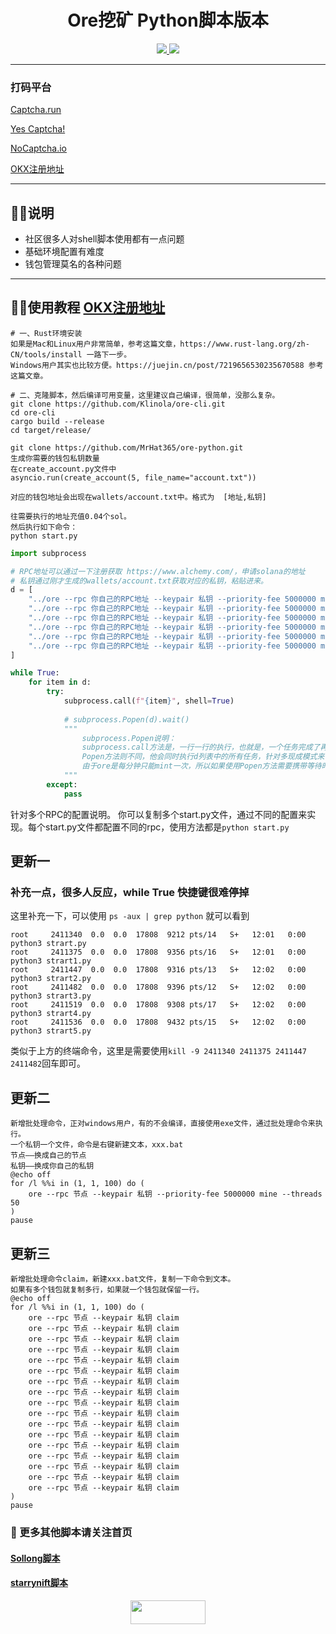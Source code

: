 <h1 align="center"> Ore挖矿 Python脚本版本 </h1>
<p align="center">
  <a href="#"><img src="https://img.shields.io/badge/Python-3.11-fadf6f"> </a>
  <a href="https://twitter.com/Crypto0xM"> <img src="https://img.shields.io/twitter/url?url=https%3A%2F%2Ftwitter.com%2FCrypto0xM">
  </a>
</p>

---

### 打码平台
[Captcha.run](https://captcha.run/sso?inviter=766e7788-4ff4-47b6-b991-93ac43dbbfae)

[Yes Captcha!](https://yescaptcha.com/i/Sy4ti1)

[NoCaptcha.io](https://www.nocaptcha.io/register?c=W9SAq9)

[OKX注册地址](https://www.ouxyi.style/join/TOTHEMOON25)

---
## 👨‍💻‍说明
- 社区很多人对shell脚本使用都有一点问题
- 基础环境配置有难度
- 钱包管理莫名的各种问题

---
## 👨‍💻‍使用教程 [OKX注册地址](https://www.ouxyi.style/join/TOTHEMOON25)
```shell
# 一、Rust环境安装
如果是Mac和Linux用户非常简单，参考这篇文章，https://www.rust-lang.org/zh-CN/tools/install 一路下一步。
Windows用户其实也比较方便。https://juejin.cn/post/7219656530235670588 参考这篇文章。

# 二、克隆脚本，然后编译可用变量，这里建议自己编译，很简单，没那么复杂。
git clone https://github.com/Klinola/ore-cli.git
cd ore-cli
cargo build --release
cd target/release/

git clone https://github.com/MrHat365/ore-python.git
生成你需要的钱包私钥数量
在create_account.py文件中
asyncio.run(create_account(5, file_name="account.txt"))

对应的钱包地址会出现在wallets/account.txt中。格式为  [地址,私钥]

往需要执行的地址充值0.04个sol。
然后执行如下命令：
python start.py
```

```python
import subprocess

# RPC地址可以通过一下注册获取 https://www.alchemy.com/，申请solana的地址
# 私钥通过刚才生成的wallets/account.txt获取对应的私钥，粘贴进来。
d = [
    "../ore --rpc 你自己的RPC地址 --keypair 私钥 --priority-fee 5000000 mine --threads 20",
    "../ore --rpc 你自己的RPC地址 --keypair 私钥 --priority-fee 5000000 mine --threads 20",
    "../ore --rpc 你自己的RPC地址 --keypair 私钥 --priority-fee 5000000 mine --threads 20",
    "../ore --rpc 你自己的RPC地址 --keypair 私钥 --priority-fee 5000000 mine --threads 20",
    "../ore --rpc 你自己的RPC地址 --keypair 私钥 --priority-fee 5000000 mine --threads 20",
    "../ore --rpc 你自己的RPC地址 --keypair 私钥 --priority-fee 5000000 mine --threads 20",
]

while True:
    for item in d:
        try:
            subprocess.call(f"{item}", shell=True)
            
            # subprocess.Popen(d).wait()
            """
                subprocess.Popen说明：
                subprocess.call方法是，一行一行的执行，也就是，一个任务完成了再去完成下一个任务。
                Popen方法则不同，他会同时执行d列表中的所有任务，针对多现成模式来说，需要更高的电脑配置，以及性能要求。所以慎用。会卡！
                由于ore是每分钟只能mint一次，所以如果使用Popen方法需要携带等待时间。time.sleep(60)
            """
        except:
            pass
```

针对多个RPC的配置说明。
你可以复制多个start.py文件，通过不同的配置来实现。每个start.py文件都配置不同的rpc，使用方法都是`python start.py`
## 更新一
### 补充一点，很多人反应，while True 快捷键很难停掉
这里补充一下，可以使用 `ps -aux | grep python` 就可以看到
```shell
root     2411340  0.0  0.0  17808  9212 pts/14   S+   12:01   0:00 python3 strart.py
root     2411375  0.0  0.0  17808  9356 pts/16   S+   12:01   0:00 python3 strart1.py
root     2411447  0.0  0.0  17808  9316 pts/13   S+   12:02   0:00 python3 strart2.py
root     2411482  0.0  0.0  17808  9396 pts/12   S+   12:02   0:00 python3 strart3.py
root     2411519  0.0  0.0  17808  9308 pts/17   S+   12:02   0:00 python3 strart4.py
root     2411536  0.0  0.0  17808  9432 pts/15   S+   12:02   0:00 python3 strart5.py
```
类似于上方的终端命令，这里是需要使用`kill -9 2411340 2411375 2411447 2411482`回车即可。

## 更新二
```shell
新增批处理命令，正对windows用户，有的不会编译，直接使用exe文件，通过批处理命令来执行。
一个私钥一个文件，命令是右键新建文本，xxx.bat
节点——换成自己的节点
私钥——换成你自己的私钥
@echo off
for /l %%i in (1, 1, 100) do (
    ore --rpc 节点 --keypair 私钥 --priority-fee 5000000 mine --threads 50
)
pause
```
## 更新三
```shell
新增批处理命令claim，新建xxx.bat文件，复制一下命令到文本。
如果有多个钱包就复制多行，如果就一个钱包就保留一行。
@echo off
for /l %%i in (1, 1, 100) do (
    ore --rpc 节点 --keypair 私钥 claim
    ore --rpc 节点 --keypair 私钥 claim
    ore --rpc 节点 --keypair 私钥 claim
    ore --rpc 节点 --keypair 私钥 claim
    ore --rpc 节点 --keypair 私钥 claim
    ore --rpc 节点 --keypair 私钥 claim
    ore --rpc 节点 --keypair 私钥 claim
    ore --rpc 节点 --keypair 私钥 claim
    ore --rpc 节点 --keypair 私钥 claim
    ore --rpc 节点 --keypair 私钥 claim
    ore --rpc 节点 --keypair 私钥 claim
    ore --rpc 节点 --keypair 私钥 claim
    ore --rpc 节点 --keypair 私钥 claim
    ore --rpc 节点 --keypair 私钥 claim
    ore --rpc 节点 --keypair 私钥 claim
    ore --rpc 节点 --keypair 私钥 claim
    ore --rpc 节点 --keypair 私钥 claim
)
pause
```


### 🐹 更多其他脚本请关注首页
#### [Sollong脚本](https://github.com/MrHat365/sollong_daily_task.git)
#### [starrynift脚本](https://github.com/MrHat365/starrynift.git)

<p align="center">
  <a href="https://twitter.com/Crypto0xM"> <img width="120" height="38" src="https://img.shields.io/twitter/url?url=https%3A%2F%2Ftwitter.com%2FCrypto0xM"/>
  </a>
</p>
